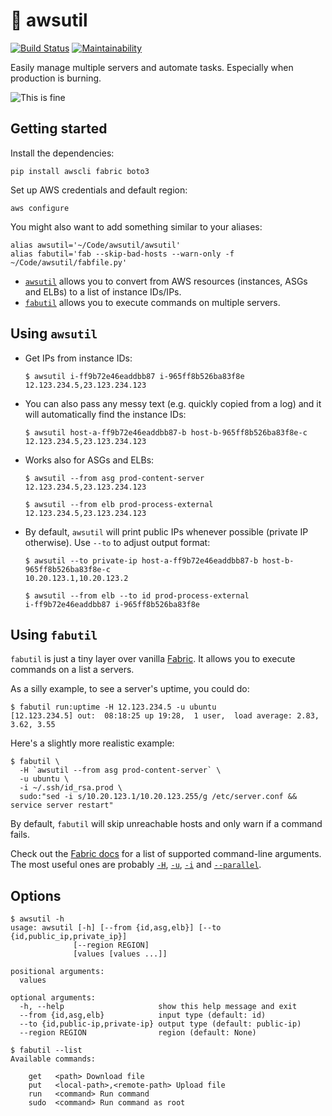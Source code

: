 # 🚒 awsutil

[![Build Status](https://travis-ci.org/hoffa/damn.svg?branch=master)](https://travis-ci.org/hoffa/damn) [![Maintainability](https://api.codeclimate.com/v1/badges/c47c16854e850f077fbb/maintainability)](https://codeclimate.com/github/hoffa/awsutil/maintainability)

Easily manage multiple servers and automate tasks. Especially when production is burning.

![This is fine](https://i.imgur.com/ck8tvNd.png)

## Getting started

Install the dependencies:

```
pip install awscli fabric boto3
```

Set up AWS credentials and default region:
```
aws configure
```

You might also want to add something similar to your aliases:
```
alias awsutil='~/Code/awsutil/awsutil'
alias fabutil='fab --skip-bad-hosts --warn-only -f ~/Code/awsutil/fabfile.py'
```

* [`awsutil`](awsutil) allows you to convert from AWS resources (instances, ASGs and ELBs) to a list of instance IDs/IPs.
* [`fabutil`](fabfile.py) allows you to execute commands on multiple servers.

## Using `awsutil`

* Get IPs from instance IDs:

    ```
    $ awsutil i-ff9b72e46eaddbb87 i-965ff8b526ba83f8e
    12.123.234.5,23.123.234.123
    ```

* You can also pass any messy text (e.g. quickly copied from a log) and it will automatically find the instance IDs:

    ```
    $ awsutil host-a-ff9b72e46eaddbb87-b host-b-965ff8b526ba83f8e-c
    12.123.234.5,23.123.234.123
    ```

* Works also for ASGs and ELBs:

    ```
    $ awsutil --from asg prod-content-server
    12.123.234.5,23.123.234.123
    ```

    ```
    $ awsutil --from elb prod-process-external
    12.123.234.5,23.123.234.123
    ```

* By default, `awsutil` will print public IPs whenever possible (private IP otherwise). Use `--to` to adjust output format:

    ```
    $ awsutil --to private-ip host-a-ff9b72e46eaddbb87-b host-b-965ff8b526ba83f8e-c
    10.20.123.1,10.20.123.2
    ```

    ```
    $ awsutil --from elb --to id prod-process-external
    i-ff9b72e46eaddbb87 i-965ff8b526ba83f8e
    ```

## Using `fabutil`

`fabutil` is just a tiny layer over vanilla [Fabric](http://www.fabfile.org). It allows you to execute commands on a list a servers.

As a silly example, to see a server's uptime, you could do:

```
$ fabutil run:uptime -H 12.123.234.5 -u ubuntu
[12.123.234.5] out:  08:18:25 up 19:28,  1 user,  load average: 2.83, 3.62, 3.55
```

Here's a slightly more realistic example:

```
$ fabutil \
  -H `awsutil --from asg prod-content-server` \
  -u ubuntu \
  -i ~/.ssh/id_rsa.prod \
  sudo:"sed -i s/10.20.123.1/10.20.123.255/g /etc/server.conf && service server restart"
```

By default, `fabutil` will skip unreachable hosts and only warn if a command fails.

Check out the [Fabric docs](http://docs.fabfile.org/en/1.14/usage/fab.html) for a list of supported command-line arguments. The most useful ones are probably [`-H`](http://docs.fabfile.org/en/1.14/usage/fab.html#cmdoption-H), [`-u`](http://docs.fabfile.org/en/1.14/usage/fab.html#cmdoption-u), [`-i`](http://docs.fabfile.org/en/1.14/usage/fab.html#cmdoption-i) and [`--parallel`](http://docs.fabfile.org/en/1.14/usage/fab.html#cmdoption-P).

## Options

```
$ awsutil -h                     
usage: awsutil [-h] [--from {id,asg,elb}] [--to {id,public_ip,private_ip}]
              [--region REGION]
              [values [values ...]]

positional arguments:
  values

optional arguments:
  -h, --help                     show this help message and exit
  --from {id,asg,elb}            input type (default: id)
  --to {id,public-ip,private-ip} output type (default: public-ip)
  --region REGION                region (default: None)
```

```
$ fabutil --list                       
Available commands:                

    get   <path> Download file     
    put   <local-path>,<remote-path> Upload file                       
    run   <command> Run command    
    sudo  <command> Run command as root
```
